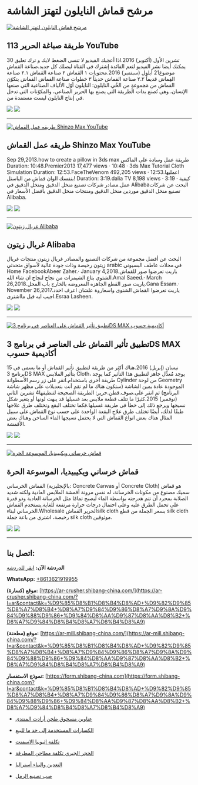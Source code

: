 # مرشح قماش النايلون لتهتز الشاشة

<a href="https://swt.shibang-china.com/?l=ar&img&k=%D9%85%D8%B1%D8%B4%D8%AD+%D9%82%D9%85%D8%A7%D8%B4+%D8%A7%D9%84%D9%86%D8%A7%D9%8A%D9%84%D9%88%D9%86+%D9%84%D8%AA%D9%87%D8%AA%D8%B2+%D8%A7%D9%84%D8%B4%D8%A7%D8%B4%D8%A9" target="_blank">![مرشح قماش النايلون لتهتز الشاشة](http://static.shibang-china.com/all-800x300/1125.jpg)</a>

## طريقة صباغة الحرير 113 YouTube
30 تشرين الأول (أكتوبر) 2016.اذا أعجبك الفيديو لا تنسي الضغط لايك و ترك تعليق يمكنك أيضا نشر الفيديو لتعم الفائدة إشترك فى القناة ليصلك كل جديد.صناعة القماش موضوع21 أيلول (سبتمبر) 2016.محتويات ١ القماش ٢ صناعة القماش ٢.١ صناعة القِماش قديماً ٢.٢ صناعة القماش حديثاً ٣ خطوات صناعة القماش القماش يتكوّن القماش من مَجموعةٍ من الخُي.النايلون: النايلون أوّل الألياف الصناعية التي صنعها الإنسان، وهي تُصنع بذات الطريقة التي يصنع بها الحرير الصناعي، والمكوّنات التي تدخل في إنتاج النايلون ليست مستمدة من.


<a href="https://whatsapp.shibangsoft.com/WhatsApp.php" target="_blank" title="WhatsApp">![](http://static.shibang-china.com/icon/whatsapp.png)</a> <a href="https://swt.shibang-china.com/?l=ar&icon&k=%D9%85%D8%B1%D8%B4%D8%AD+%D9%82%D9%85%D8%A7%D8%B4+%D8%A7%D9%84%D9%86%D8%A7%D9%8A%D9%84%D9%88%D9%86+%D9%84%D8%AA%D9%87%D8%AA%D8%B2+%D8%A7%D9%84%D8%B4%D8%A7%D8%B4%D8%A9" target="_blank">![](http://static.shibang-china.com/icon/chat-ar.png)</a>

---

<a href="https://swt.shibang-china.com/?l=ar&img&k=%D9%85%D8%B1%D8%B4%D8%AD+%D9%82%D9%85%D8%A7%D8%B4+%D8%A7%D9%84%D9%86%D8%A7%D9%8A%D9%84%D9%88%D9%86+%D9%84%D8%AA%D9%87%D8%AA%D8%B2+%D8%A7%D9%84%D8%B4%D8%A7%D8%B4%D8%A9" target="_blank">![طريقه عمل القماش Shinzo Max YouTube](http://static.shibang-china.com/all-800x300/165.jpg)</a>

## طريقه عمل القماش Shinzo Max YouTube
Sep 29,2013.how to create a pillow in 3ds max طريقة عمل وسادة على الماكس Duration: 10:48.Premier2013 17,477 views &middot; 10:48 &middot; 3ds Max Tutorial Cloth Simulation Duration: 12:53.FaceTheVenom 492,205 views &middot; 12:53.اعمليها بنفسك الوان قماش من الباستل! Duration: 3:19.dalia TV 8,198 views &middot; 3:19 &middot; كيفية عمل.مصادر شركات تصنيع منخل الدقيق ومنخل الدقيق في Alibabaالبحث عن شركات تصنيع منخل الدقيق موردين منخل الدقيق ومنتجات منخل الدقيق بأفضل الأسعار في Alibaba.


<a href="https://whatsapp.shibangsoft.com/WhatsApp.php" target="_blank" title="WhatsApp">![](http://static.shibang-china.com/icon/whatsapp.png)</a> <a href="https://swt.shibang-china.com/?l=ar&icon&k=%D9%85%D8%B1%D8%B4%D8%AD+%D9%82%D9%85%D8%A7%D8%B4+%D8%A7%D9%84%D9%86%D8%A7%D9%8A%D9%84%D9%88%D9%86+%D9%84%D8%AA%D9%87%D8%AA%D8%B2+%D8%A7%D9%84%D8%B4%D8%A7%D8%B4%D8%A9" target="_blank">![](http://static.shibang-china.com/icon/chat-ar.png)</a>

---

<a href="https://swt.shibang-china.com/?l=ar&img&k=%D9%85%D8%B1%D8%B4%D8%AD+%D9%82%D9%85%D8%A7%D8%B4+%D8%A7%D9%84%D9%86%D8%A7%D9%8A%D9%84%D9%88%D9%86+%D9%84%D8%AA%D9%87%D8%AA%D8%B2+%D8%A7%D9%84%D8%B4%D8%A7%D8%B4%D8%A9" target="_blank">![غربال زيتون Alibaba](http://static.shibang-china.com/all-800x300/17.jpg)</a>

## غربال زيتون Alibaba
البحث عن أفضل مجموعة من شركات التصنيع والمصادر غربال زيتون منتجات غربال زيتون رخيصة وذات جودة عالية لأسواق متحدثي arabic في.محلات عاطف البسيونى Home FacebookAbeer Zaher.· January 4,2018.ياريت تعرضوا صور للقماش الشتوي بتاع الشيمزات من نجاح لنجاح ان شاء الله.Amal Saeed.· March 26,2018.ياريت صور القطع الجاهزه المعروضه بالخارج باب المحل.Gana Essam.· November 26,2017.ياريت تعرضوا القماش الشتوى واسعاروة علشان اعرف احدد اجيب ايه قبل مااشترى.Esraa Lasheen.


<a href="https://whatsapp.shibangsoft.com/WhatsApp.php" target="_blank" title="WhatsApp">![](http://static.shibang-china.com/icon/whatsapp.png)</a> <a href="https://swt.shibang-china.com/?l=ar&icon&k=%D9%85%D8%B1%D8%B4%D8%AD+%D9%82%D9%85%D8%A7%D8%B4+%D8%A7%D9%84%D9%86%D8%A7%D9%8A%D9%84%D9%88%D9%86+%D9%84%D8%AA%D9%87%D8%AA%D8%B2+%D8%A7%D9%84%D8%B4%D8%A7%D8%B4%D8%A9" target="_blank">![](http://static.shibang-china.com/icon/chat-ar.png)</a>

---

<a href="https://swt.shibang-china.com/?l=ar&img&k=%D9%85%D8%B1%D8%B4%D8%AD+%D9%82%D9%85%D8%A7%D8%B4+%D8%A7%D9%84%D9%86%D8%A7%D9%8A%D9%84%D9%88%D9%86+%D9%84%D8%AA%D9%87%D8%AA%D8%B2+%D8%A7%D9%84%D8%B4%D8%A7%D8%B4%D8%A9" target="_blank">![تطبيق تأثير القماش على العناصر في برنامج 3DS MAX أكاديمية حسوب](http://static.shibang-china.com/all-800x300/992.jpg)</a>

## تطبيق تأثير القماش على العناصر في برنامج 3DS MAX أكاديمية حسوب
15 نيسان (إبريل) 2016.هناك أكثر من طريقة لتطبيق تأثير القماش أو ما يسمى في برنامج 3DS MAX بتأثير الملابس Cloth، يوجد مُعدِّل جاهز لتطبيق هذا التأثير كما يوجد طريقة أخرى باستخدام.انقر على زر رسم الأسطوانة Cylinder من لوحة Geometry الموجودة عادة يمين الشاشة (ستكون هناك ما لم تقم أنت بتعديلات على مظهر شاشة البرنامج) ثم انقر على.صوف.قطن.حرير: الطريقة الصحيحة لتنظيفها4 تشرين الثاني (نوفمبر) 2015.كثيرًا ما تتلف قطعة ملابس بعد غسيلها قد يبهت لونها أو يتغير شكل نسيجها ويرجع ذلك إلى خطأ في طريقة غسيلها.فكما تختلف البقع وتختلف طرق علاجها طبقًا لذلك، أيضًا تختلف طرق علاج البقعة الواحدة على حسب نوع القماش.على سبيل المثال هناك بعض انواع القماش التي لا يحتمل نسيجها الماء الساخن وهناك بعض الأقمشة.


<a href="https://whatsapp.shibangsoft.com/WhatsApp.php" target="_blank" title="WhatsApp">![](http://static.shibang-china.com/icon/whatsapp.png)</a> <a href="https://swt.shibang-china.com/?l=ar&icon&k=%D9%85%D8%B1%D8%B4%D8%AD+%D9%82%D9%85%D8%A7%D8%B4+%D8%A7%D9%84%D9%86%D8%A7%D9%8A%D9%84%D9%88%D9%86+%D9%84%D8%AA%D9%87%D8%AA%D8%B2+%D8%A7%D9%84%D8%B4%D8%A7%D8%B4%D8%A9" target="_blank">![](http://static.shibang-china.com/icon/chat-ar.png)</a>

---

<a href="https://swt.shibang-china.com/?l=ar&img&k=%D9%85%D8%B1%D8%B4%D8%AD+%D9%82%D9%85%D8%A7%D8%B4+%D8%A7%D9%84%D9%86%D8%A7%D9%8A%D9%84%D9%88%D9%86+%D9%84%D8%AA%D9%87%D8%AA%D8%B2+%D8%A7%D9%84%D8%B4%D8%A7%D8%B4%D8%A9" target="_blank">![قماش خرساني ويكيبيديا، الموسوعة الحرة](http://static.shibang-china.com/all-800x300/1358.jpg)</a>

## قماش خرساني ويكيبيديا، الموسوعة الحرة
القماش الخرساني (بالإنجليزية: Concrete Canvas أو Concrete Cloth) هو قماش سميك مصنوع من مكونات الخرسانة، له نفس مرونة أقمشة الملابس العادية ولكنه شديد الصلابة بمجرد أن تتم هدرجته بواسطة الماء ليصبح تمامًا مثل الخرسانة العادية وذو قدرة على تحمل الطرق عليه وعلى احتمال درجات حرارة مرتفعة للغاية.يستخدم القماش الخرساني لبناء.Wholesale الحرير القماشsilk cloth بسعر الجملة من قطع silk cloth رخيصة، اشتري من باعة جملة silk cloth موثوقين.


<a href="https://whatsapp.shibangsoft.com/WhatsApp.php" target="_blank" title="WhatsApp">![](http://static.shibang-china.com/icon/whatsapp.png)</a> <a href="https://swt.shibang-china.com/?l=ar&icon&k=%D9%85%D8%B1%D8%B4%D8%AD+%D9%82%D9%85%D8%A7%D8%B4+%D8%A7%D9%84%D9%86%D8%A7%D9%8A%D9%84%D9%88%D9%86+%D9%84%D8%AA%D9%87%D8%AA%D8%B2+%D8%A7%D9%84%D8%B4%D8%A7%D8%B4%D8%A9" target="_blank">![](http://static.shibang-china.com/icon/chat-ar.png)</a>

---
## اتصل بنا:

**الدردشة الآن:** [انقر للدردشة](https://swt.shibang-china.com?l=ar&contact&k=%D9%85%D8%B1%D8%B4%D8%AD+%D9%82%D9%85%D8%A7%D8%B4+%D8%A7%D9%84%D9%86%D8%A7%D9%8A%D9%84%D9%88%D9%86+%D9%84%D8%AA%D9%87%D8%AA%D8%B2+%D8%A7%D9%84%D8%B4%D8%A7%D8%B4%D8%A9)

**WhatsApp:**  [+8613621919955](https://whatsapp.shibangsoft.com/WhatsApp.php)

**موقع (كسارة):** [https://ar-crusher.shibang-china.com/](https://ar-crusher.shibang-china.com/?l=ar&contact&k=%D9%85%D8%B1%D8%B4%D8%AD+%D9%82%D9%85%D8%A7%D8%B4+%D8%A7%D9%84%D9%86%D8%A7%D9%8A%D9%84%D9%88%D9%86+%D9%84%D8%AA%D9%87%D8%AA%D8%B2+%D8%A7%D9%84%D8%B4%D8%A7%D8%B4%D8%A9)

**موقع (مطحنة):** [https://ar-mill.shibang-china.com/](https://ar-mill.shibang-china.com/?l=ar&contact&k=%D9%85%D8%B1%D8%B4%D8%AD+%D9%82%D9%85%D8%A7%D8%B4+%D8%A7%D9%84%D9%86%D8%A7%D9%8A%D9%84%D9%88%D9%86+%D9%84%D8%AA%D9%87%D8%AA%D8%B2+%D8%A7%D9%84%D8%B4%D8%A7%D8%B4%D8%A9)

**نموذج الاستفسار:** [https://form.shibang-china.com](https://form.shibang-china.com?l=ar&contact&k=%D9%85%D8%B1%D8%B4%D8%AD+%D9%82%D9%85%D8%A7%D8%B4+%D8%A7%D9%84%D9%86%D8%A7%D9%8A%D9%84%D9%88%D9%86+%D9%84%D8%AA%D9%87%D8%AA%D8%B2+%D8%A7%D9%84%D8%B4%D8%A7%D8%B4%D8%A9)

* [عناوين مسحوق طحن أرادت المنتدى](../27/%D8%B9%D9%86%D8%A7%D9%88%D9%8A%D9%86%20%D9%85%D8%B3%D8%AD%D9%88%D9%82%20%D8%B7%D8%AD%D9%86%20%D8%A3%D8%B1%D8%A7%D8%AF%D8%AA%20%D8%A7%D9%84%D9%85%D9%86%D8%AA%D8%AF%D9%89.md)

* [الكسارات المستخدمة إلى حد ما للبيع](../26/%D8%A7%D9%84%D9%83%D8%B3%D8%A7%D8%B1%D8%A7%D8%AA%20%D8%A7%D9%84%D9%85%D8%B3%D8%AA%D8%AE%D8%AF%D9%85%D8%A9%20%D8%A5%D9%84%D9%89%20%D8%AD%D8%AF%20%D9%85%D8%A7%20%D9%84%D9%84%D8%A8%D9%8A%D8%B9.md)

* [تكلفة إثيوبيا الاسمنت](../29/%D8%AA%D9%83%D9%84%D9%81%D8%A9%20%D8%A5%D8%AB%D9%8A%D9%88%D8%A8%D9%8A%D8%A7%20%D8%A7%D9%84%D8%A7%D8%B3%D9%85%D9%86%D8%AA.md)

* [الحجر الجيري تكلفة مطاحن المطرقة](../28/%D8%A7%D9%84%D8%AD%D8%AC%D8%B1%20%D8%A7%D9%84%D8%AC%D9%8A%D8%B1%D9%8A%20%D8%AA%D9%83%D9%84%D9%81%D8%A9%20%D9%85%D8%B7%D8%A7%D8%AD%D9%86%20%D8%A7%D9%84%D9%85%D8%B7%D8%B1%D9%82%D8%A9.md)

* [التعدين والبناء أستراليا](../27/%D8%A7%D9%84%D8%AA%D8%B9%D8%AF%D9%8A%D9%86%20%D9%88%D8%A7%D9%84%D8%A8%D9%86%D8%A7%D8%A1%20%D8%A3%D8%B3%D8%AA%D8%B1%D8%A7%D9%84%D9%8A%D8%A7.md)

* [صب تصنيع الرمل](../29/%D8%B5%D8%A8%20%D8%AA%D8%B5%D9%86%D9%8A%D8%B9%20%D8%A7%D9%84%D8%B1%D9%85%D9%84.md)